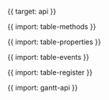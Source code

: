 {{ target: api }}

{{ import: table-methods }}

{{ import: table-properties }}

{{ import: table-events }}

{{ import: table-register }}

{{ import: gantt-api }}

